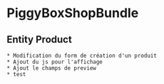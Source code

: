 # PiggyBoxShopBundle

## Entity Product

	* Modification du form de création d'un produit
	* Ajout du js pour l'affichage
	* Ajout le champs de preview 
	* test
